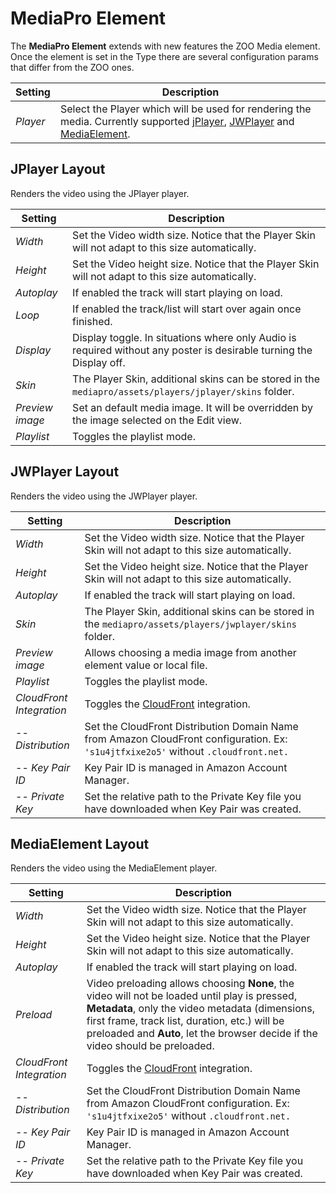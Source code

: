 # MediaPro Element

The **MediaPro Element** extends with new features the ZOO Media element. Once the element is set in the Type there are several configuration params that differ from the ZOO ones.

| Setting  | Description                                                                                                                                                                                                    |
| -------- | -------------------------------------------------------------------------------------------------------------------------------------------------------------------------------------------------------------- |
| _Player_ | Select the Player which will be used for rendering the media. Currently supported [jPlayer](http://www.jplayer.org/), [JWPlayer](http://www.jwplayer.com/) and [MediaElement](http://www.mediaelementjs.com/). |

## JPlayer Layout

Renders the video using the JPlayer player.

| Setting         | Description                                                                                                         |
| --------------- | ------------------------------------------------------------------------------------------------------------------- |
| _Width_         | Set the Video width size. Notice that the Player Skin will not adapt to this size automatically.                    |
| _Height_        | Set the Video height size. Notice that the Player Skin will not adapt to this size automatically.                   |
| _Autoplay_      | If enabled the track will start playing on load.                                                                    |
| _Loop_          | If enabled the track/list will start over again once finished.                                                      |
| _Display_       | Display toggle. In situations where only Audio is required without any poster is desirable turning the Display off. |
| _Skin_          | The Player Skin, additional skins can be stored in the `mediapro/assets/players/jplayer/skins` folder.              |
| _Preview image_ | Set an default media image. It will be overridden by the image selected on the Edit view.                           |
| _Playlist_      | Toggles the playlist mode.                                                                                          |

## JWPlayer Layout

Renders the video using the JWPlayer player.

| Setting                  | Description                                                                                                                         |
| ------------------------ | ----------------------------------------------------------------------------------------------------------------------------------- |
| _Width_                  | Set the Video width size. Notice that the Player Skin will not adapt to this size automatically.                                    |
| _Height_                 | Set the Video height size. Notice that the Player Skin will not adapt to this size automatically.                                   |
| _Autoplay_               | If enabled the track will start playing on load.                                                                                    |
| _Skin_                   | The Player Skin, additional skins can be stored in the `mediapro/assets/players/jwplayer/skins` folder.                             |
| _Preview image_          | Allows choosing a media image from another element value or local file.                                                             |
| _Playlist_               | Toggles the playlist mode.                                                                                                          |
| _CloudFront Integration_ | Toggles the [CloudFront](https://aws.amazon.com/cloudfront/) integration.                                                           |
| -- _Distribution_        | Set the CloudFront Distribution Domain Name from Amazon CloudFront configuration. Ex: `'s1u4jtfxixe2o5'` without `.cloudfront.net.` |
| -- _Key Pair ID_         | Key Pair ID is managed in Amazon Account Manager.                                                                                   |
| -- _Private Key_         | Set the relative path to the Private Key file you have downloaded when Key Pair was created.                                        |

## MediaElement Layout

Renders the video using the MediaElement player.

| Setting                  | Description                                                                                                                                                                                                                                                                         |
| ------------------------ | ----------------------------------------------------------------------------------------------------------------------------------------------------------------------------------------------------------------------------------------------------------------------------------- |
| _Width_                  | Set the Video width size. Notice that the Player Skin will not adapt to this size automatically.                                                                                                                                                                                    |
| _Height_                 | Set the Video height size. Notice that the Player Skin will not adapt to this size automatically.                                                                                                                                                                                   |
| _Autoplay_               | If enabled the track will start playing on load.                                                                                                                                                                                                                                    |
| _Preload_                | Video preloading allows choosing **None**, the video will not be loaded until play is pressed, **Metadata**, only the video metadata (dimensions, first frame, track list, duration, etc.) will be preloaded and **Auto**, let the browser decide if the video should be preloaded. |
| _CloudFront Integration_ | Toggles the [CloudFront](https://aws.amazon.com/cloudfront/) integration.                                                                                                                                                                                                           |
| -- _Distribution_        | Set the CloudFront Distribution Domain Name from Amazon CloudFront configuration. Ex: `'s1u4jtfxixe2o5'` without `.cloudfront.net.`                                                                                                                                                 |
| -- _Key Pair ID_         | Key Pair ID is managed in Amazon Account Manager.                                                                                                                                                                                                                                   |
| -- _Private Key_         | Set the relative path to the Private Key file you have downloaded when Key Pair was created.                                                                                                                                                                                        |
